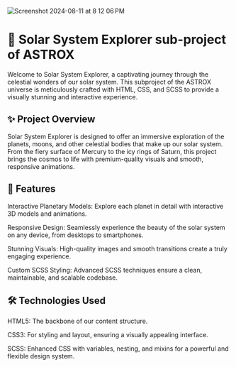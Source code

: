 


![Screenshot 2024-08-11 at 8 12 06 PM](https://github.com/user-attachments/assets/adb7f796-71ab-414e-b0c7-42aef29f0484)











<h1>🌌 Solar System Explorer sub-project of ASTROX</h1>
  
Welcome to Solar System Explorer, a captivating journey through the celestial wonders of our solar system. This subproject of the ASTROX universe is meticulously crafted with HTML, CSS, and SCSS to provide a visually stunning and interactive experience.

✨ Project Overview
-------------------
Solar System Explorer is designed to offer an immersive exploration of the planets, moons, and other celestial bodies that make up our solar system. From the fiery surface of Mercury to the icy rings of Saturn, this project brings the cosmos to life with premium-quality visuals and smooth, responsive animations.

🚀 Features
-----------
Interactive Planetary Models: Explore each planet in detail with interactive 3D models and animations.

Responsive Design: Seamlessly experience the beauty of the solar system on any device, from desktops to smartphones.

Stunning Visuals: High-quality images and smooth transitions create a truly engaging experience.

Custom SCSS Styling: Advanced SCSS techniques ensure a clean, maintainable, and scalable codebase.

🛠️ Technologies Used
---------------------

HTML5: The backbone of our content structure.

CSS3: For styling and layout, ensuring a visually appealing interface.

SCSS: Enhanced CSS with variables, nesting, and mixins for a powerful and flexible design system.

